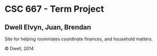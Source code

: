 CSC 667 - Term Project
==============
Dwell
Elvyn, Juan, Brendan
----------------

Site for helping roommates coordinate finances, and household matters.

© Dwell, 2014
